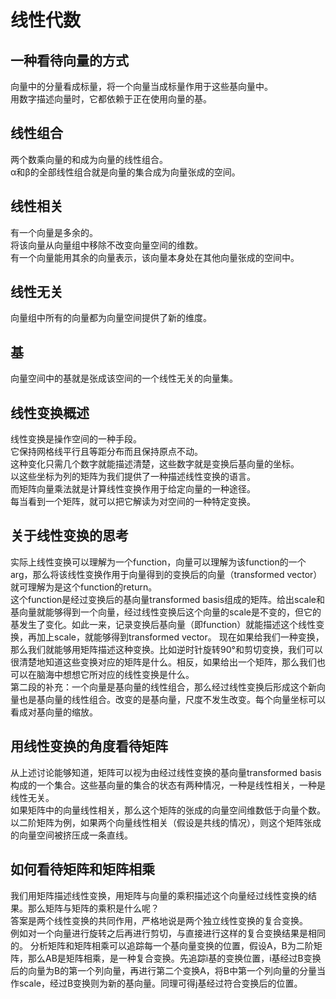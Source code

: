 # 线性代数

## 一种看待向量的方式
向量中的分量看成标量，将一个向量当成标量作用于这些基向量中。  
用数字描述向量时，它都依赖于正在使用向量的基。

## 线性组合
两个数乘向量的和成为向量的线性组合。  
α和β的全部线性组合就是向量的集合成为向量张成的空间。

## 线性相关
有一个向量是多余的。  
将该向量从向量组中移除不改变向量空间的维数。  
有一个向量能用其余的向量表示，该向量本身处在其他向量张成的空间中。

## 线性无关
向量组中所有的向量都为向量空间提供了新的维度。  

## 基
向量空间中的基就是张成该空间的一个线性无关的向量集。

## 线性变换概述
线性变换是操作空间的一种手段。  
它保持网格线平行且等距分布而且保持原点不动。  
这种变化只需几个数字就能描述清楚，这些数字就是变换后基向量的坐标。  
以这些坐标为列的矩阵为我们提供了一种描述线性变换的语言。  
而矩阵向量乘法就是计算线性变换作用于给定向量的一种途径。  
每当看到一个矩阵，就可以把它解读为对空间的一种特定变换。

## 关于线性变换的思考
实际上线性变换可以理解为一个function，向量可以理解为该function的一个arg，那么将该线性变换作用于向量得到的变换后的向量（transformed vector）就可理解为是这个function的return。  
这个function是经过变换后的基向量transformed basis组成的矩阵。给出scale和基向量就能够得到一个向量，经过线性变换后这个向量的scale是不变的，但它的基发生了变化。如此一来，记录变换后基向量（即function）就能描述这个线性变换，再加上scale，就能够得到transformed vector。
现在如果给我们一种变换，那么我们就能够用矩阵描述这种变换。比如逆时针旋转90°和剪切变换，我们可以很清楚地知道这些变换对应的矩阵是什么。相反，如果给出一个矩阵，那么我们也可以在脑海中想想它所对应的线性变换是什么。  
第二段的补充：一个向量是基向量的线性组合，那么经过线性变换后形成这个新向量也是基向量的线性组合。改变的是基向量，尺度不发生改变。每个向量坐标可以看成对基向量的缩放。

## 用线性变换的角度看待矩阵
从上述讨论能够知道，矩阵可以视为由经过线性变换的基向量transformed basis构成的一个集合。这些基向量的集合的状态有两种情况，一种是线性相关，一种是线性无关。  
如果矩阵中的向量线性相关，那么这个矩阵的张成的向量空间维数低于向量个数。以二阶矩阵为例，如果两个向量线性相关（假设是共线的情况），则这个矩阵张成的向量空间被挤压成一条直线。

## 如何看待矩阵和矩阵相乘  
我们用矩阵描述线性变换，用矩阵与向量的乘积描述这个向量经过线性变换的结果。那么矩阵与矩阵的乘积是什么呢？  
答案是两个线性变换的共同作用，严格地说是两个独立线性变换的复合变换。  
例如对一个向量进行旋转之后再进行剪切，与直接进行这样的复合变换结果是相同的。
分析矩阵和矩阵相乘可以追踪每一个基向量变换的位置，假设A，B为二阶矩阵，那么AB是矩阵相乘，是一种复合变换。先追踪i基的变换位置，i基经过B变换后的向量为B的第一个列向量，再进行第二个变换A，将B中第一个列向量的分量当作scale，经过B变换则为新的基向量。同理可得j基经过符合变换后的位置。
